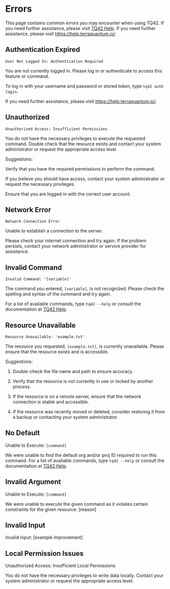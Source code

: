 # Errors
This page contains common errors you may encounter when using TQ42. If you need further assistance, please visit [TQ42 Help](https://docs.tq42.com/en/latest/). If you need further assistance, please visit https://help.terraquantum.io/ 

## Authentication Expired
`User Not Logged In: Authentication Required`

You are not currently logged in. Please log in or authenticate to access this feature or command.

To log in with your username and password or stored token, type `tq42 auth login`.

If you need further assistance, please visit https://help.terraquantum.io/.

## Unauthorized

`Unauthorized Access: Insufficient Permissions`

You do not have the necessary privileges to execute the requested command. Double check that the resource exists and contact your system administrator or request the appropriate access level.

Suggestions:

Verify that you have the required permissions to perform the command.

If you believe you should have access, contact your system administrator or request the necessary privileges.

Ensure that you are logged in with the correct user account.

## Network Error

`Network Connection Error`

Unable to establish a connection to the server.

Please check your internet connection and try again. If the problem persists, contact your network administrator or service provider for assistance.

## Invalid Command

`Invalid Command: ‘[variable]'`

The command you entered, `[variable]`, is not recognized. Please check the spelling and syntax of the command and try again.

For a list of available commands, type `tq42 --help` or consult the documentation at [TQ42 Help](https://docs.tq42.com/en/latest/).

## Resource Unavailable

`Resource Unavailable: 'example.txt'`

The resource you requested, `[example.txt]`, is currently unavailable. Please ensure that the resource exists and is accessible.

Suggestions:

1. Double-check the file name and path to ensure accuracy.

2. Verify that the resource is not currently in use or locked by another process.

3. If the resource is on a remote server, ensure that the network connection is stable and accessible.

4. If the resource was recently moved or deleted, consider restoring it from a backup or contacting your system administrator.

## No Default

Unable to Execute: `[command]`

We were unable to find the default org and/or proj ID required to run this command.
For a list of available commands, type `tq42 --help` or consult the documentation at [TQ42 Help](https://docs.tq42.com/en/latest/).

## Invalid Argument

Unable to Execute: `[command]`

We were unable to execute the given command as it violates certain constraints for the given resource:
[reason]

## Invalid Input

Invalid input: [example improvement]

## Local Permission Issues

Unauthorized Access: Insufficient Local Permissions

You do not have the necessary privileges to write data locally.
Contact your system administrator or request the appropriate access level.
